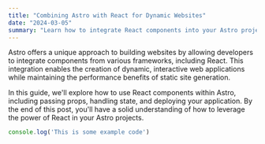 ```yaml
---
title: "Combining Astro with React for Dynamic Websites"
date: "2024-03-05"
summary: "Learn how to integrate React components into your Astro projects for dynamic, interactive web applications."
---
```


Astro offers a unique approach to building websites by allowing developers to integrate components from various frameworks, including React. This integration enables the creation of dynamic, interactive web applications while maintaining the performance benefits of static site generation.

In this guide, we'll explore how to use React components within Astro, including passing props, handling state, and deploying your application. By the end of this post, you'll have a solid understanding of how to leverage the power of React in your Astro projects.

```js title="my-test-file.js"
console.log('This is some example code')
```